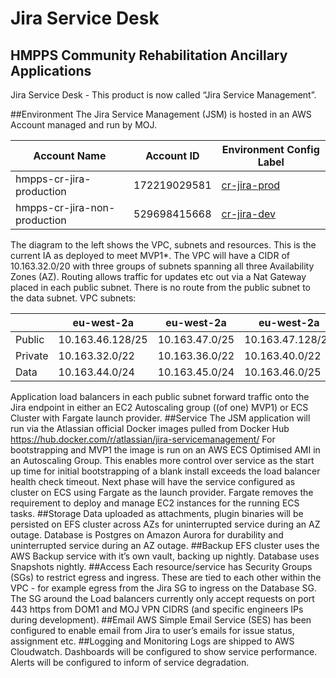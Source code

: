 # Jira Service Desk
## HMPPS Community Rehabilitation Ancillary Applications

Jira Service Desk - This product is now called “Jira Service Management”.

##Environment
The Jira Service Management (JSM) is hosted in an AWS Account managed and run by MOJ.



|   Account Name      	| Account ID       	| Environment Config Label 	|
|---------	|------------------	|----------------	|
| hmpps-cr-jira-production  	| 172219029581 	| [cr-jira-prod](https://github.com/ministryofjustice/hmpps-env-configs/tree/master/cr-jira-prod) 	|
| hmpps-cr-jira-non-production 	| 529698415668   	| [cr-jira-dev](https://github.com/ministryofjustice/hmpps-env-configs/tree/master/cr-jira-dev) 	|

The diagram to the left shows the VPC, subnets and resources. This is the current IA as deployed to meet MVP1*.
The VPC will have a CIDR of 10.163.32.0/20 with three groups of subnets spanning all three Availability Zones (AZ). Routing allows traffic for updates etc out via a Nat Gateway placed in each public subnet. There is no route from the public subnet to the data subnet.
VPC subnets:

|         	| eu-west-2a       	| eu-west-2a     	| eu-west-2a       	|
|---------	|------------------	|----------------	|------------------	|
| Public  	| 10.163.46.128/25 	| 10.163.47.0/25 	| 10.163.47.128/25 	|
| Private 	| 10.163.32.0/22   	| 10.163.36.0/22 	| 10.163.40.0/22   	|
| Data    	| 10.163.44.0/24   	| 10.163.45.0/24 	| 10.163.46.0/25   	|

Application load balancers in each public subnet forward traffic onto the Jira endpoint in either an EC2 Autoscaling group ((of one) MVP1) or ECS Cluster with Fargate launch provider.
##Service
The JSM application will run via the Atlassian official Docker images pulled from Docker Hub https://hub.docker.com/r/atlassian/jira-servicemanagement/
For bootstrapping and MVP1 the image is run on an AWS ECS Optimised AMI in an Autoscaling Group. This enables more control over service as the start up time for initial bootstrapping of a blank install exceeds the load balancer health check timeout. Next phase will have the service configured as cluster on ECS using Fargate as the launch provider. Fargate removes the requirement to deploy and manage EC2 instances for the running ECS tasks.
##Storage
Data uploaded as attachments, plugin binaries will be persisted on EFS cluster across AZs for uninterrupted service during an AZ outage.
Database is Postgres on Amazon Aurora for durability and uninterrupted service during an AZ outage.
##Backup
EFS cluster uses the AWS Backup service with it’s own vault, backing up nightly.
Database uses Snapshots nightly.
##Access
Each resource/service has Security Groups (SGs) to restrict egress and ingress. These are tied to each other within the VPC - for example egress from the Jira SG to ingress on the Database SG.
The SG around the Load balancers currently only accept requests on port 443 https from DOM1 and MOJ VPN CIDRS (and specific engineers IPs during development).
##Email
AWS Simple Email Service (SES) has been configured to enable email from Jira to user’s emails for issue status, assignment etc.
##Logging and Monitoring
Logs are shipped to AWS Cloudwatch. Dashboards will be configured to show service performance. Alerts will be configured to inform of service degradation. 
